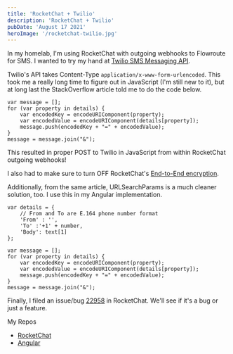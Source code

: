 ```yaml
---
title: 'RocketChat + Twilio'
description: 'RocketChat + Twilio'
pubDate: 'August 17 2021'
heroImage: '/rocketchat-twilio.jpg'
---
```


In my homelab, I'm using RocketChat with outgoing webhooks to Flowroute for SMS. I wanted to try my hand at [Twilio SMS Messaging API](https://www.twilio.com/sms).

Twilio's API takes Content-Type `application/x-www-form-urlencoded`. This took me a really long time to figure out in JavaScript (I'm still new to it), but at long last the StackOverflow article told me to do the code below.

```
var message = [];
for (var property in details) {
	var encodedKey = encodeURIComponent(property);
	var encodedValue = encodeURIComponent(details[property]);
	message.push(encodedKey + "=" + encodedValue);
}
message = message.join("&");
```

This resulted in proper POST to Twilio in JavaScript from within RocketChat outgoing webhooks!

I also had to make sure to turn OFF RocketChat's [End-to-End encryption](https://docs.rocket.chat/guides/user-guides/security-bundle/end-to-end-encryption).

Additionally, from the same article, URLSearchParams is a much cleaner solution, too. I use this in my Angular implementation.

```
var details = {
	// From and To are E.164 phone number format
	'From' : '',
	'To' :'+1' + number,
	'Body': text[1]
};

var message = [];
for (var property in details) {
	var encodedKey = encodeURIComponent(property);
	var encodedValue = encodeURIComponent(details[property]);
	message.push(encodedKey + "=" + encodedValue);
}
message = message.join("&");
```

Finally, I filed an issue/bug [22958](https://github.com/RocketChat/Rocket.Chat/issues/22958) in RocketChat. We'll see if it's a bug or just a feature.

My Repos

- [RocketChat](https://github.com/hxrsmurf/rocketchat)
- [Angular](https://github.com/hxrsmurf/angular-basic-twilio)